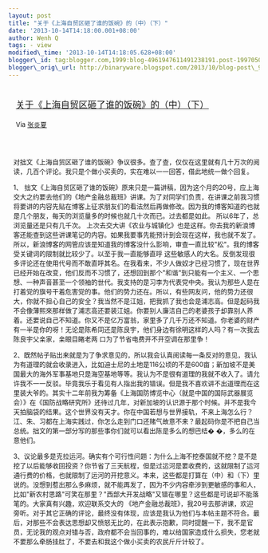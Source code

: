 ```yaml
--- 
layout: post 
title: "关于《上海自贸区砸了谁的饭碗》的（中）（下）"
date: '2013-10-14T14:18:00.001+08:00' 
author: Wenh Q
tags: - view
modified\_time: '2013-10-14T14:18:05.628+08:00' 
blogger\_id: tag:blogger.com,1999:blog-4961947611491238191.post-1997050267783105726
blogger\_orig\_url: http://binaryware.blogspot.com/2013/10/blog-post\_9934.html
---
```

<div style="margin: 10px; padding: 5px;">

<div style="font-size: 18px;">

[关于《上海自贸区砸了谁的饭碗》的（中）（下）](http://blog.sina.com.cn/s/blog_55c5740f0101obpe.html)

</div>

<div style="font-size: 13px;">

Via [张炎夏](http://blog.sina.com.cn/yanxiazhang)

</div>

</div>

<div style="font-size: 13px; padding: 15px 0 10px 10px;">



对拙文《上海自贸区砸了谁的饭碗》争议很多。查了查，仅仅在这里就有几十万次的阅读，几百个评论。我只是个做小买卖的，实在难以一一回答，借此地统一做个回复。



1、
拙文《上海自贸区砸了谁的饭碗》原来只是一篇讲稿，因为这个月的20号，应上海交大之约要去他们的《地产金融总裁班》讲课。为了对同学们负责，在讲课之前我习惯将要讲的内容先贴在博客上征求朋友们的看法然后再做修改。因为我的博客知道的也就是几个朋友，每天的浏览量多的时候也就几十次而已。过去都是如此。
所以6年了，总浏览量还是只有几千次。
上次去交大讲《农业与城镇化》也是这样。你去我的新浪博客还能查到这些讲课笔记的内容。如果我要事先能预计到会现在这样，我也就不发了。所以，新浪博客的网管应该是知道我的博客没什么影响，审查一直比较"松"。我的博客受关键词的限制就比较少了。以至于我一直能够直呼
这些敏感人的大名。反倒发现很多评论还在使用代号而不敢直呼其名。在我看来，不少人做奴才已经习惯了，现在世界已经开始在改变，他们反而不习惯了，还想回到那个"和谐"到只能有一个主义、一个思想、一种声音甚至一个领袖的世代。我支持的是习李为代表党中央。我认为那些人是在打着党的旗号干着危害党的事。他们的势力还在。所以，有些网友问，他的势力还很大，你就不担心自己的安全？我当然不是江姐，把我抓了我也会是浦志高。但是起码我不会像薄熙來那样做了浦志高还要装江姐。你要别人廉洁自己的老婆孩子却靠别人养着。还要说自己不知道。你又不是亿万富翁，家里多了几千万还不知道。你老婆的财产有一半是你的呀！无论是陈希同还是陈良宇，他们身边有徐明这样的人吗？有一次我去陈良宇父亲家，亲眼目睹老两
口为了节省电费开不开空调在那里争！



2、既然帖子贴出来就是为了争求意见的，所以我会认真阅读每一条反对的意见，我认为有道理的就会收录进入，比如迪士尼的土地是116公顷的不是600亩；新加坡不是美国最大的海外军事基地只是海空基地等等。我认为不是很有道理的我就不收入了。请允许我不一一反驳。毕竟我乐于看见有人指出我的错误。但是我不喜欢讲不出道理而在这里装大爷的。其实十二年前我为筹备《上海国防博览中心（就是中国的国际武器展览会）》在《国防战略研究所》还待过几年，对新加坡的认识源于那个时候。并不是我今天拍脑袋的结果。这个世界没有天才。你在中国若想与世界接轨，不来上海怎么行？江、朱、习都在上海实践过，你怎么走到门口还赌气故意不来？最起码你是不把自己当总统。拙文的第一部分写的那些事你们就可以看出陈是多么的想巴结�
�，多么的在意他们。



3、议论最多是克拉运河。确实有个可行性问题：为什么上海不挖泰国就不挖？是不是挖了以后能够收回投资？你节省了三天航程，但是过运河是要收费的，这就限制了运河通行费的价格，也就限制了运河的开挖意义。本来，这些都是打算在（中）和（下）里说的。没想到惹出那么多麻烦，就不能再发了，因为不少内容牵涉到更敏感的事和人，比如"新农村思路"可笑在那里？"西部大开发战略"又错在哪里？这些都是可说却不能落笔的。大家真有兴趣，欢迎联系交大的
《地产金融总裁班》，我20号去那讲课，欢迎旁听。对于其它正确的评论，最终没有体现，应该是我认为他们与本帖主题不符合。最后，对那些不会表达思想却又愤怒无比的，在此表示抱歉，同时提醒一下，我不是官员，无论我的观点对错与否，政府都不会当回事的，难以给国家造成什么损失，您老就不要那么牵肠挂肚了，不要去和我这个做小买卖的农民斤斤计较了。

</div>

